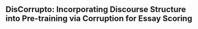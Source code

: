 ## DisCorrupto: Incorporating Discourse Structure into Pre-training via Corruption for Essay Scoring
